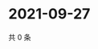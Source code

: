 # 2021-09-27

共 0 条

<!-- BEGIN -->
<!-- 最后更新时间 Mon Sep 27 2021 07:17:50 GMT+0800 (China Standard Time) -->

<!-- END -->
